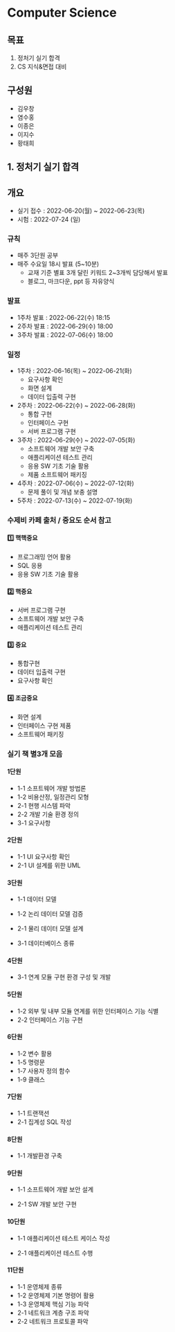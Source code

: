# Computer Science



## 목표

1. 정처기 실기 합격
2. CS 지식&면접 대비



## 구성원

- 김우창
- 염수홍
- 이종은
- 이지수
- 황태희



## 1. 정처기 실기 합격

## 개요

- 실기 접수 : 2022-06-20(월) ~ 2022-06-23(목)
- 시험 : 2022-07-24 (일)



### 규칙

- 매주 3단원 공부
- 매주 수요일 18시 발표 (5~10분)
  - 교재 기준 별표 3개 달린 키워드 2~3개씩 담당해서 발표
  - 블로그, 마크다운, ppt 등 자유양식



### 발표

- 1주차 발표 : 2022-06-22(수) 18:15
- 2주차 발표 : 2022-06-29(수) 18:00
- 3주차 발표 : 2022-07-06(수) 18:00



### 일정

- 1주차 : 2022-06-16(목) ~ 2022-06-21(화)
  - 요구사항 확인
  - 화면 설계
  - 데이터 입출력 구현
- 2주차 : 2022-06-22(수) ~ 2022-06-28(화)
  - 통합 구현
  - 인터페이스 구현
  - 서버 프로그램 구현
- 3주차 : 2022-06-29(수) ~ 2022-07-05(화)
  - 소프트웨어 개발 보안 구축
  - 애플리케이션 테스트 관리
  - 응용 SW 기초 기술 활용
  - 제품 소프트웨어 패키징
- 4주차 : 2022-07-06(수) ~ 2022-07-12(화)
  - 문제 풀이 및 개념 보충 설명
- 5주차 : 2022-07-13(수) ~ 2022-07-19(화)



### 수제비 카페 출처 / 중요도 순서 참고

#### 1️⃣ 핵핵중요

- 프로그래밍 언어 활용
- SQL 응용
- 응용 SW 기초 기술 활용

#### 2️⃣ 핵중요

- 서버 프로그램 구현
- 소프트웨어 개발 보안 구축
- 애플리케이션 테스트 관리

#### 3️⃣ 중요

- 통합구현
- 데이터 입출력 구현
- 요구사항 확인

#### 4️⃣ 조금중요

- 화면 설계
- 인터페이스 구현 제품
- 소프트웨어 패키징



### 실기 책 별3개 모음

#### 1단원

- 1-1 소프트웨어 개발 방법론
- 1-2 비용산정, 일정관리 모형
- 2-1 현행 시스템 파악
- 2-2 개발 기술 환경 정의
- 3-1 요구사항



#### 2단원

- 1-1 UI 요구사항 확인
- 2-1 UI 설계를 위한 UML



#### 3단원

- 1-1 데이터 모델

- 1-2 논리 데이터 모델 검증

- 2-1 물리 데이터 모델 설계

- 3-1 데이터베이스 종류

  

#### 4단원

- 3-1 연계 모듈 구현 환경 구성 및 개발



#### 5단원

- 1-2 외부 및 내부 모듈 연계를 위한 인터페이스 기능 식별
- 2-2 인터페이스 기능 구현



#### 6단원

- 1-2 변수 활용
- 1-5 명령문
- 1-7 사용자 정의 함수
- 1-9 클래스



#### 7단원

- 1-1 트랜잭션
- 2-1 집계성 SQL 작성



#### 8단원

- 1-1 개발환경 구축

  

#### 9단원

- 1-1 소프트웨어 개발 보안 설계

- 2-1 SW 개발 보안 구현

  

#### 10단원

- 1-1 애플리케이션 테스트 케이스 작성

- 2-1 애플리케이션 테스트 수행

  

#### 11단원

- 1-1 운영체제 종류
- 1-2 운영체제 기본 명령어 활용
- 1-3 운영체제 핵심 기능 파악
- 2-1 네트워크 계층 구조 파악
- 2-2 네트워크 프로토콜 파악     

